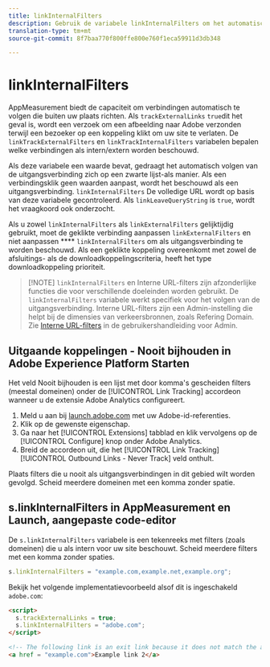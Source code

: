 ```yaml
---
title: linkInternalFilters
description: Gebruik de variabele linkInternalFilters om het automatisch volgen van de uitgangsverbinding te helpen.
translation-type: tm+mt
source-git-commit: 8f7baa770f800ffe800e760f1eca59911d3db348

---
```



# linkInternalFilters

AppMeasurement biedt de capaciteit om verbindingen automatisch te volgen die buiten uw plaats richten. Als `trackExternalLinks` `true`dit het geval is, wordt een verzoek om een afbeelding naar Adobe verzonden terwijl een bezoeker op een koppeling klikt om uw site te verlaten. De `linkTrackExternalFilters` en `linkTrackInternalFilters` variabelen bepalen welke verbindingen als intern/extern worden beschouwd.

Als deze variabele een waarde bevat, gedraagt het automatisch volgen van de uitgangsverbinding zich op een zwarte lijst-als manier. Als een verbindingsklik geen waarden aanpast, wordt het beschouwd als een uitgangsverbinding. `linkInternalFilters` De volledige URL wordt op basis van deze variabele gecontroleerd. Als `linkLeaveQueryString` is `true`, wordt het vraagkoord ook onderzocht.

Als u zowel `linkInternalFilters` als `linkExternalFilters` gelijktijdig gebruikt, moet de geklikte verbinding aanpassen `linkExternalFilters` en niet aanpassen **** `linkInternalFilters` om als uitgangsverbinding te worden beschouwd. Als een geklikte koppeling overeenkomt met zowel de afsluitings- als de downloadkoppelingscriteria, heeft het type downloadkoppeling prioriteit.

> [!NOTE] `linkInternalFilters` en Interne URL-filters zijn afzonderlijke functies die voor verschillende doeleinden worden gebruikt. De `linkInternalFilters` variabele werkt specifiek voor het volgen van de uitgangsverbinding. Interne URL-filters zijn een Admin-instelling die helpt bij de dimensies van verkeersbronnen, zoals Refering Domain. Zie [Interne URL-filters](/help/admin/admin/internal-url-filter-admin.md) in de gebruikershandleiding voor Admin.

## Uitgaande koppelingen - Nooit bijhouden in Adobe Experience Platform Starten

Het veld Nooit bijhouden is een lijst met door komma&#39;s gescheiden filters (meestal domeinen) onder de [!UICONTROL Link Tracking] accordeon wanneer u de extensie Adobe Analytics configureert.

1. Meld u aan bij [launch.adobe.com](https://launch.adobe.com) met uw Adobe-id-referenties.
2. Klik op de gewenste eigenschap.
3. Ga naar het [!UICONTROL Extensions] tabblad en klik vervolgens op de [!UICONTROL Configure] knop onder Adobe Analytics.
4. Breid de accordeon uit, die het [!UICONTROL Link Tracking] [!UICONTROL Outbound Links - Never Track] veld onthult.

Plaats filters die u nooit als uitgangsverbindingen in dit gebied wilt worden gevolgd. Scheid meerdere domeinen met een komma zonder spatie.

## s.linkInternalFilters in AppMeasurement en Launch, aangepaste code-editor

De `s.linkInternalFilters` variabele is een tekenreeks met filters (zoals domeinen) die u als intern voor uw site beschouwt. Scheid meerdere filters met een komma zonder spaties.

```js
s.linkInternalFilters = "example.com,example.net,example.org";
```

Bekijk het volgende implementatievoorbeeld alsof dit is ingeschakeld `adobe.com`:

```html
<script>
  s.trackExternalLinks = true;
  s.linkInternalFilters = "adobe.com";
</script>

<!-- The following link is an exit link because it does not match the anything under linkInternalFilters -->
<a href = "example.com">Example link 2</a>
```
